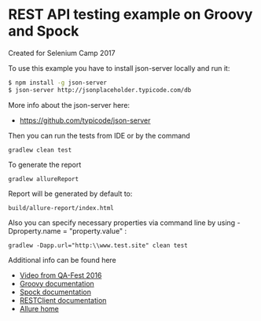 # REST API testing example on Groovy and Spock
Created for Selenium Camp 2017

To use this example you have to install json-server locally and run it:
```bash
$ npm install -g json-server
$ json-server http://jsonplaceholder.typicode.com/db
```

More info about the json-server here:
* https://github.com/typicode/json-server

Then you can run the tests from IDE or by the command

```
gradlew clean test
```

To generate the report
```
gradlew allureReport
```

Report will be generated by default to:
```
build/allure-report/index.html
```

Also you can specify necessary properties via command line by using -Dproperty.name = "property.value" :

```
gradlew -Dapp.url="http:\\www.test.site" clean test
```

Additional info can be found here

* [Video from QA-Fest 2016](https://youtu.be/5elqH5UNwkk)
* [Groovy documentation](http://groovy-lang.org/documentation.html)
* [Spock documentation](http://spockframework.org/spock/docs/1.1-rc-2/all_in_one.html)
* [RESTClient documentation](https://github.com/jgritman/httpbuilder/wiki/RESTClient)
* [Allure home](http://allure.qatools.ru/)
